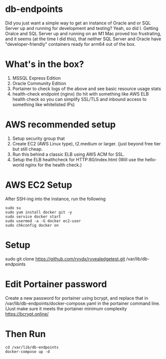 # db-endpoints
Did you just want a simple way to get an instance of Oracle and or SQL Server up and running for development and testing?  Yeah, so did I.
Getting Oralce and SQL Server up and running on an M1 Mac proved too frustrating, and it seems (at the time I did this), that neither SQL Server and Oracle have "developer-friendly" containers ready for arm64 out of the box.

# What's in the box?
1. MSSQL Express Edition
2. Oracle Community Edition
3. Portainer to check logs of the above and see basic resource usage stats
4. health-check endpoint (nginx) (to hit with something like AWS ELB health check so you can simplify SSL/TLS and inbound access to something like whitelisted IPs)

# AWS recommended setup
1. Setup security group that 
2. Create EC2 (AWS Linux type), t2.medium or larger.  (just beyond free tier but still cheap.
3. Run this behind a classic ELB using AWS ACM for SSL.
4. Setup the ELB healthcheck for HTTP:80/index.html (Will use the hello-world nginx for the health check.)

# AWS EC2 Setup
After SSH-ing into the instance, run the following
```
sudo su
sudo yum install docker git -y
sudo service docker start
sudo usermod -a -G docker ec2-user
sudo chkconfig docker on
```

# Setup
sudo git clone https://github.com/ryvdx/ryvealedgetest.git /var/lib/db-endpoints

# Edit Portainer password
Create a new password for portainer using bcrypt, and replace that in /var/lib/db-endpoints/docker-compose.yaml in the portainer command line.  (Just make sure it meets the portainer minimum complexity
https://bcrypt.online/

# Then Run
```
cd /var/lib/db-endpoints
docker-compose up -d
```

